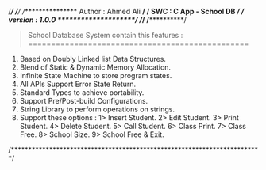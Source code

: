 /******************************************************************************/
/*****************************************************************************/
/****************    Author    : Ahmed Ali             **********************/
/****************    SWC       : C App - School DB     *********************/
/****************    version   : 1.0.0                 ********************/
/*************************************************************************/
/************************************************************************/


 > School Database System contain this features :
 ================================================
1. Based on Doubly Linked list Data Structures.
2. Blend of Static & Dynamic Memory Allocation.
3. Infinite State Machine to store program states.
4. All APIs Support Error State Return.
5. Standard Types to achieve portability.
6. Support Pre/Post-build Configurations.
7. String Library to perform operations on strings.
8. Support these options :  1> Insert Student.
							2> Edit Student.
							3> Print Student.
							4> Delete Student.
							5> Call Student.
							6> Class Print.
							7> Class Free.
							8> School Size.
							9> School Free & Exit.
							
/************************************************************************/